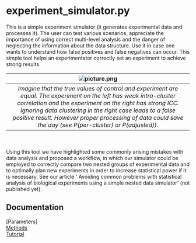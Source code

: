 # experiment_simulator.py
This is a simple experiment simulator (it generates experimental data and processes it). The user can test various scenarios, appreciate the importance of using correct multi-level analysis and the danger of neglecting the information about the data structure. Use it in case one wants to understand how false positives and false negatives can occur. This simple tool helps an experimentator correctly set an experiment to achieve strong results. 

| ![picture.png](/images/picture.png) | 
|:--:| 
| *Imagine that the true values of control and experiment are equal. The experiment on the left has weak intra-cluster correlation and the experiment on the right has strong ICC. Ignoring data clustering in the right case leads to a false positive result. However proper processing of data could save the day (see P(per-cluster) or P(adjusted)).* |

<br/><br/>
Using this tool we have highlighted some commonly arising mistakes with data analysis and proposed a workflow, in which our simulator could be employed to correctly compare two nested groups of experimental data and to optimally plan new experiments in order to increase statistical power if it is necessary. See our article ' Avoiding common problems with statistical analysis of biological experiments using a simple nested data simulator' (not published yet).

## Documentation
[Parameters]
<br/>
[Methods](https://github.com/juliaLopanskaia/biostastics_article/blob/master/docs/methods.md)
<br/>
[Tutorial](https://github.com/juliaLopanskaia/biostastics_article/blob/master/docs/tutorial.md)
